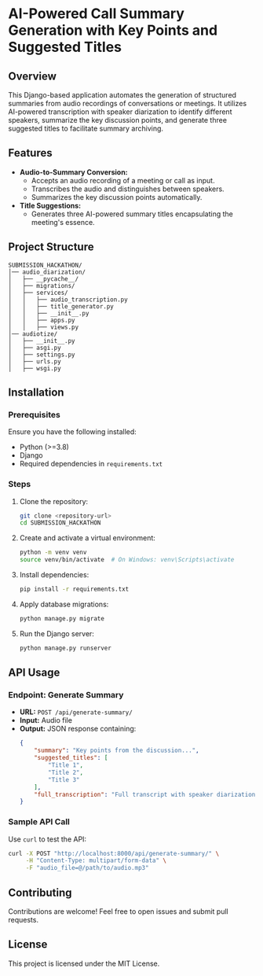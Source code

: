 # AI-Powered Call Summary Generation with Key Points and Suggested Titles

## Overview
This Django-based application automates the generation of structured summaries from audio recordings of conversations or meetings. It utilizes AI-powered transcription with speaker diarization to identify different speakers, summarize the key discussion points, and generate three suggested titles to facilitate summary archiving.

## Features
- **Audio-to-Summary Conversion:**
  - Accepts an audio recording of a meeting or call as input.
  - Transcribes the audio and distinguishes between speakers.
  - Summarizes the key discussion points automatically.
- **Title Suggestions:**
  - Generates three AI-powered summary titles encapsulating the meeting's essence.

## Project Structure
```
SUBMISSION_HACKATHON/
│── audio_diarization/
│   ├── __pycache__/
│   ├── migrations/
│   ├── services/
│   │   ├── audio_transcription.py
│   │   ├── title_generator.py
│   │   ├── __init__.py
│   │   ├── apps.py
│   │   ├── views.py
│── audiotize/
│   ├── __init__.py
│   ├── asgi.py
│   ├── settings.py
│   ├── urls.py
│   ├── wsgi.py
```

## Installation
### Prerequisites
Ensure you have the following installed:
- Python (>=3.8)
- Django
- Required dependencies in `requirements.txt`

### Steps
1. Clone the repository:
   ```sh
   git clone <repository-url>
   cd SUBMISSION_HACKATHON
   ```
2. Create and activate a virtual environment:
   ```sh
   python -m venv venv
   source venv/bin/activate  # On Windows: venv\Scripts\activate
   ```
3. Install dependencies:
   ```sh
   pip install -r requirements.txt
   ```
4. Apply database migrations:
   ```sh
   python manage.py migrate
   ```
5. Run the Django server:
   ```sh
   python manage.py runserver
   ```

## API Usage
### Endpoint: Generate Summary
- **URL:** `POST /api/generate-summary/`
- **Input:** Audio file
- **Output:** JSON response containing:
  ```json
  {
      "summary": "Key points from the discussion...",
      "suggested_titles": [
          "Title 1",
          "Title 2",
          "Title 3"
      ],
      "full_transcription": "Full transcript with speaker diarization."
  }
  ```

### Sample API Call
Use `curl` to test the API:
```sh
curl -X POST "http://localhost:8000/api/generate-summary/" \
     -H "Content-Type: multipart/form-data" \
     -F "audio_file=@/path/to/audio.mp3"
```

## Contributing
Contributions are welcome! Feel free to open issues and submit pull requests.

## License
This project is licensed under the MIT License.
